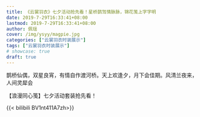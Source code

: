 ```yaml
---
title: 《云裳羽衣》七夕活动抢先看！星桥鹊驾情脉脉，锦花笺上字字明
date: 2019-7-29T16:33:41+08:00
lastmod: 2019-7-29T16:33:41+08:00
author: 佩瑶
cover: /img/ysyy/magpie.jpg
categories: ["云裳羽衣时装展示"]
tags: ["云裳羽衣时装展示"]
# showcase: true
draft: true
---
```

鹊桥仙偶，双星良宵，有情自作渡河桥。天上欢逢夕，月下会佳期。风清兰夜来，人间灵犀会

<!--more-->

【浪漫同心笺】七夕活动套装抢先看！

{{< bilibili BV1nt411A7zh>}}